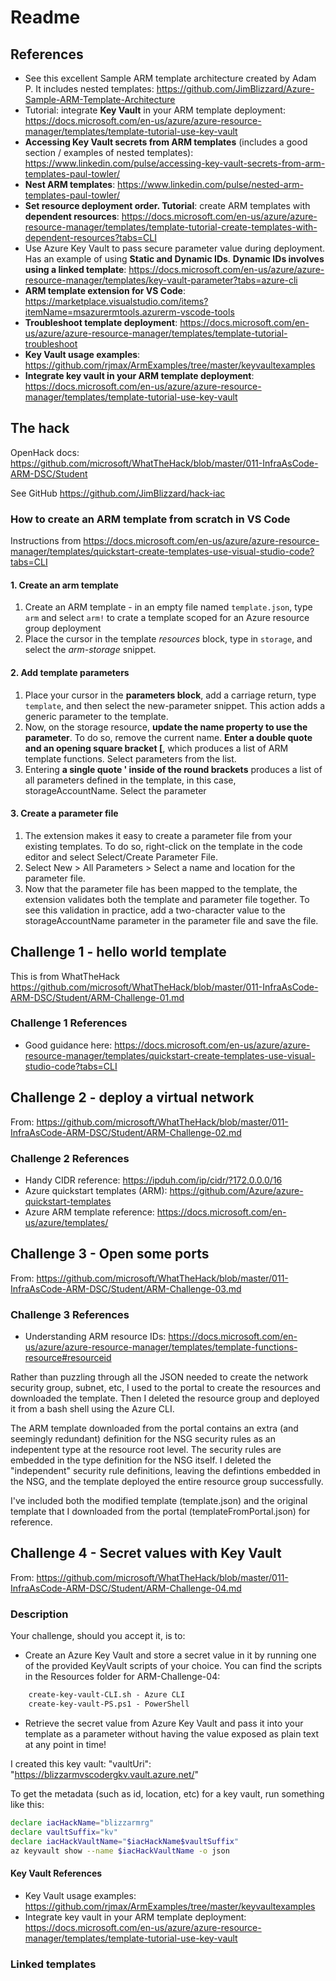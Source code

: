 # Readme

## References

- See this excellent Sample ARM template architecture created by Adam P. It includes nested templates: <https://github.com/JimBlizzard/Azure-Sample-ARM-Template-Architecture>
- Tutorial: integrate **Key Vault** in your ARM template deployment: <https://docs.microsoft.com/en-us/azure/azure-resource-manager/templates/template-tutorial-use-key-vault>
- **Accessing Key Vault secrets from ARM templates** (includes a good section / examples of nested templates): <https://www.linkedin.com/pulse/accessing-key-vault-secrets-from-arm-templates-paul-towler/>
- **Nest ARM templates**: <https://www.linkedin.com/pulse/nested-arm-templates-paul-towler/>
- **Set resource deployment order. Tutorial**: create ARM templates with **dependent resources**: <https://docs.microsoft.com/en-us/azure/azure-resource-manager/templates/template-tutorial-create-templates-with-dependent-resources?tabs=CLI>
- Use Azure Key Vault to pass secure parameter value during deployment. Has an example of using **Static and Dynamic IDs**. **Dynamic IDs involves using a linked template**: <https://docs.microsoft.com/en-us/azure/azure-resource-manager/templates/key-vault-parameter?tabs=azure-cli>
- **ARM template extension for VS Code**: <https://marketplace.visualstudio.com/items?itemName=msazurermtools.azurerm-vscode-tools>
- **Troubleshoot template deployment**: <https://docs.microsoft.com/en-us/azure/azure-resource-manager/templates/template-tutorial-troubleshoot>
- **Key Vault usage examples**: <https://github.com/rjmax/ArmExamples/tree/master/keyvaultexamples>
- **Integrate key vault in your ARM template deployment**: <https://docs.microsoft.com/en-us/azure/azure-resource-manager/templates/template-tutorial-use-key-vault>

## The hack

OpenHack docs: <https://github.com/microsoft/WhatTheHack/blob/master/011-InfraAsCode-ARM-DSC/Student>

See GitHub <https://github.com/JimBlizzard/hack-iac>

### How to create an ARM template from scratch in VS Code

Instructions from <https://docs.microsoft.com/en-us/azure/azure-resource-manager/templates/quickstart-create-templates-use-visual-studio-code?tabs=CLI>

#### 1. Create an arm template

1. Create an ARM template - in an empty file named ```template.json```, type ```arm``` and select ```arm!``` to crate a template scoped for an Azure resource group deployment
1. Place the cursor in the template *resources* block, type in ```storage```, and select the *arm-storage* snippet.

#### 2. Add template parameters

1. Place your cursor in the **parameters block**, add a carriage return, type ```template```, and then select the new-parameter snippet. This action adds a generic parameter to the template.
1. Now, on the storage resource, **update the name property to use the parameter**. To do so, remove the current name. **Enter a double quote and an opening square bracket [**, which produces a list of ARM template functions. Select parameters from the list.
1. Entering **a single quote ' inside of the round brackets** produces a list of all parameters defined in the template, in this case, storageAccountName. Select the parameter

#### 3. Create a parameter file

1. The extension makes it easy to create a parameter file from your existing templates. To do so, right-click on the template in the code editor and select Select/Create Parameter File.
1. Select New > All Parameters > Select a name and location for the parameter file.
1. Now that the parameter file has been mapped to the template, the extension validates both the template and parameter file together. To see this validation in practice, add a two-character value to the storageAccountName parameter in the parameter file and save the file.

## Challenge 1 - hello world template

This is from WhatTheHack <https://github.com/microsoft/WhatTheHack/blob/master/011-InfraAsCode-ARM-DSC/Student/ARM-Challenge-01.md>

### Challenge 1 References

- Good guidance here: <https://docs.microsoft.com/en-us/azure/azure-resource-manager/templates/quickstart-create-templates-use-visual-studio-code?tabs=CLI>

## Challenge 2 - deploy a virtual network

From: <https://github.com/microsoft/WhatTheHack/blob/master/011-InfraAsCode-ARM-DSC/Student/ARM-Challenge-02.md>

### Challenge 2 References

- Handy CIDR reference: <https://ipduh.com/ip/cidr/?172.0.0.0/16>
- Azure quickstart templates (ARM): <https://github.com/Azure/azure-quickstart-templates>
- Azure ARM template reference: <https://docs.microsoft.com/en-us/azure/templates/>

## Challenge 3 - Open some ports

From: <https://github.com/microsoft/WhatTheHack/blob/master/011-InfraAsCode-ARM-DSC/Student/ARM-Challenge-03.md>

### Challenge 3 References

- Understanding ARM resource IDs: <https://docs.microsoft.com/en-us/azure/azure-resource-manager/templates/template-functions-resource#resourceid>

Rather than puzzling through all the JSON needed to create the network security group, subnet, etc, I used to the portal to create the resources and downloaded the template. Then I deleted the resource group and deployed it from a bash shell using the Azure CLI.

The ARM template downloaded from the portal contains an extra (and seemingly redundant) definition for the NSG security rules as an indepentent type at the resource root level. The security rules are embedded in the type definition for the NSG itself. I deleted the "independent" security rule definitions, leaving the defintions embedded in the NSG, and the template deployed the entire resource group successfully.

I've included both the modified template (template.json) and the original template that I downloaded from the portal (templateFromPortal.json) for reference.

## Challenge 4 - Secret values with Key Vault

From: <https://github.com/microsoft/WhatTheHack/blob/master/011-InfraAsCode-ARM-DSC/Student/ARM-Challenge-04.md>

### Description

Your challenge, should you accept it, is to:

- Create an Azure Key Vault and store a secret value in it by running one of the provided KeyVault scripts of your choice. You can find the scripts in the Resources folder for ARM-Challenge-04:

```txt
    create-key-vault-CLI.sh - Azure CLI
    create-key-vault-PS.ps1 - PowerShell
```

- Retrieve the secret value from Azure Key Vault and pass it into your template as a parameter without having the value exposed as plain text at any point in time!

I created this key vault: "vaultUri": "https://blizzarmvscodergkv.vault.azure.net/"

To get the metadata (such as id, location, etc) for a key vault, run something like this:

```bash
declare iacHackName="blizzarmrg"
declare vaultSuffix="kv"
declare iacHackVaultName="$iacHackName$vaultSuffix"
az keyvault show --name $iacHackVaultName -o json
```

#### Key Vault References

- Key Vault usage examples: <https://github.com/rjmax/ArmExamples/tree/master/keyvaultexamples>
- Integrate key vault in your ARM template deployment: <https://docs.microsoft.com/en-us/azure/azure-resource-manager/templates/template-tutorial-use-key-vault>

### Linked templates

```bash az cli

```
